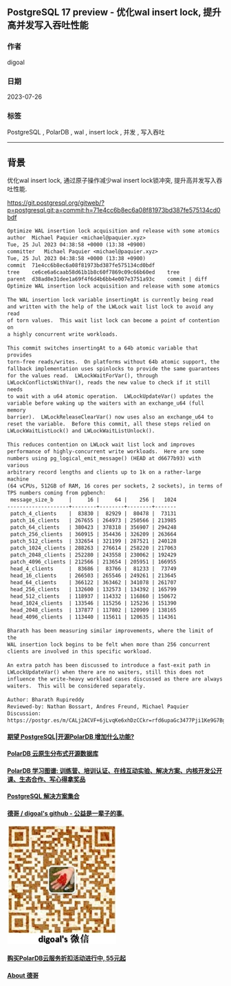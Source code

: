 ## PostgreSQL 17 preview - 优化wal insert lock, 提升高并发写入吞吐性能   
                                                                                                                                  
### 作者                                                                                                            
digoal                                                                                                            
                                                                                                            
### 日期                                                                                                            
2023-07-26                                                                                                        
                                                                                                  
### 标签                                                                                                            
PostgreSQL , PolarDB , wal , insert lock , 并发 , 写入吞吐                
                                                                                                            
----                                                                                                            
                                                                                                            
## 背景        
优化wal insert lock, 通过原子操作减少wal insert lock锁冲突, 提升高并发写入吞吐性能.  
  
https://git.postgresql.org/gitweb/?p=postgresql.git;a=commit;h=71e4cc6b8ec6a08f81973bd387fe575134cd0bdf  
  
```  
Optimize WAL insertion lock acquisition and release with some atomics  
author	Michael Paquier <michael@paquier.xyz>	  
Tue, 25 Jul 2023 04:38:58 +0000 (13:38 +0900)  
committer	Michael Paquier <michael@paquier.xyz>	  
Tue, 25 Jul 2023 04:38:58 +0000 (13:38 +0900)  
commit	71e4cc6b8ec6a08f81973bd387fe575134cd0bdf  
tree	ce6ce6a6caab58d61b1b8c60f7869c09c66b60ed	tree  
parent	d38ad8e31dee1a69f4f6d4b6bb4e007e3751a93c	commit | diff  
Optimize WAL insertion lock acquisition and release with some atomics  
  
The WAL insertion lock variable insertingAt is currently being read  
and written with the help of the LWLock wait list lock to avoid any read  
of torn values.  This wait list lock can become a point of contention on  
a highly concurrent write workloads.  
  
This commit switches insertingAt to a 64b atomic variable that provides  
torn-free reads/writes.  On platforms without 64b atomic support, the  
fallback implementation uses spinlocks to provide the same guarantees  
for the values read.  LWLockWaitForVar(), through  
LWLockConflictsWithVar(), reads the new value to check if it still needs  
to wait with a u64 atomic operation.  LWLockUpdateVar() updates the  
variable before waking up the waiters with an exchange_u64 (full memory  
barrier).  LWLockReleaseClearVar() now uses also an exchange_u64 to  
reset the variable.  Before this commit, all these steps relied on  
LWLockWaitListLock() and LWLockWaitListUnlock().  
  
This reduces contention on LWLock wait list lock and improves  
performance of highly-concurrent write workloads.  Here are some  
numbers using pg_logical_emit_message() (HEAD at d6677b93) with various  
arbitrary record lengths and clients up to 1k on a rather-large machine  
(64 vCPUs, 512GB of RAM, 16 cores per sockets, 2 sockets), in terms of  
TPS numbers coming from pgbench:  
 message_size_b     |     16 |     64 |    256 |   1024  
--------------------+--------+--------+--------+-------  
 patch_4_clients    |  83830 |  82929 |  80478 |  73131  
 patch_16_clients   | 267655 | 264973 | 250566 | 213985  
 patch_64_clients   | 380423 | 378318 | 356907 | 294248  
 patch_256_clients  | 360915 | 354436 | 326209 | 263664  
 patch_512_clients  | 332654 | 321199 | 287521 | 240128  
 patch_1024_clients | 288263 | 276614 | 258220 | 217063  
 patch_2048_clients | 252280 | 243558 | 230062 | 192429  
 patch_4096_clients | 212566 | 213654 | 205951 | 166955  
 head_4_clients     |  83686 |  83766 |  81233 |  73749  
 head_16_clients    | 266503 | 265546 | 249261 | 213645  
 head_64_clients    | 366122 | 363462 | 341078 | 261707  
 head_256_clients   | 132600 | 132573 | 134392 | 165799  
 head_512_clients   | 118937 | 114332 | 116860 | 150672  
 head_1024_clients  | 133546 | 115256 | 125236 | 151390  
 head_2048_clients  | 137877 | 117802 | 120909 | 138165  
 head_4096_clients  | 113440 | 115611 | 120635 | 114361  
  
Bharath has been measuring similar improvements, where the limit of the  
WAL insertion lock begins to be felt when more than 256 concurrent  
clients are involved in this specific workload.  
  
An extra patch has been discussed to introduce a fast-exit path in  
LWLockUpdateVar() when there are no waiters, still this does not  
influence the write-heavy workload cases discussed as there are always  
waiters.  This will be considered separately.  
  
Author: Bharath Rupireddy  
Reviewed-by: Nathan Bossart, Andres Freund, Michael Paquier  
Discussion: https://postgr.es/m/CALj2ACVF+6jLvqKe6xhDzCCkr=rfd6upaGc3477Pji1Ke9G7Bg@mail.gmail.com  
```  
    
  
#### [期望 PostgreSQL|开源PolarDB 增加什么功能?](https://github.com/digoal/blog/issues/76 "269ac3d1c492e938c0191101c7238216")
  
  
#### [PolarDB 云原生分布式开源数据库](https://github.com/ApsaraDB "57258f76c37864c6e6d23383d05714ea")
  
  
#### [PolarDB 学习图谱: 训练营、培训认证、在线互动实验、解决方案、内核开发公开课、生态合作、写心得拿奖品](https://www.aliyun.com/database/openpolardb/activity "8642f60e04ed0c814bf9cb9677976bd4")
  
  
#### [PostgreSQL 解决方案集合](../201706/20170601_02.md "40cff096e9ed7122c512b35d8561d9c8")
  
  
#### [德哥 / digoal's github - 公益是一辈子的事.](https://github.com/digoal/blog/blob/master/README.md "22709685feb7cab07d30f30387f0a9ae")
  
  
![digoal's wechat](../pic/digoal_weixin.jpg "f7ad92eeba24523fd47a6e1a0e691b59")
  
  
#### [购买PolarDB云服务折扣活动进行中, 55元起](https://www.aliyun.com/activity/new/polardb-yunparter?userCode=bsb3t4al "e0495c413bedacabb75ff1e880be465a")
  
  
#### [About 德哥](https://github.com/digoal/blog/blob/master/me/readme.md "a37735981e7704886ffd590565582dd0")
  
